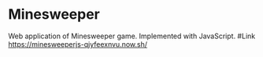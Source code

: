 # Minesweeper
Web application of Minesweeper game. Implemented with JavaScript.
#Link https://minesweeperjs-qjyfeexnvu.now.sh/
